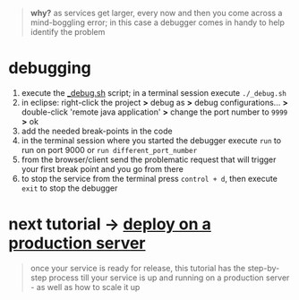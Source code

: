 
> **why?** as services get larger, every now and then you come across a mind-boggling error; in this case a debugger comes in handy to help identify the problem

# debugging

1. execute the [_debug.sh](https://github.com/vangav/vos_geo_server/blob/master/_debug.sh) script; in a terminal session execute `./_debug.sh`
2. in eclipse: right-click the project **>** debug as **>** debug configurations... **>** double-click 'remote java application' **>** change the port number to `9999` **>** ok
3. add the needed break-points in the code
4. in the terminal session where you started the debugger execute `run` to run on port 9000 or `run different_port_number` 
5. from the browser/client send the problematic request that will trigger your first break point and you go from there
6. to stop the service from the terminal press `control + d`, then execute `exit` to stop the debugger

# next tutorial -> [deploy on a production server](https://github.com/vangav/vos_backend/blob/master/README/09_deploy.md)
> once your service is ready for release, this tutorial has the step-by-step process till your service is up and running on a production server - as well as how to scale it up
